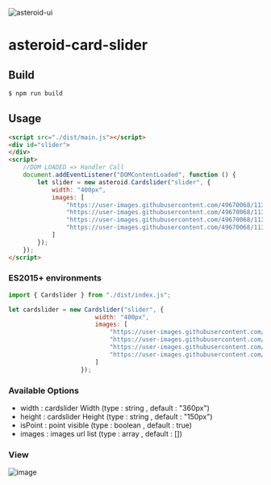 ![asteroid-ui](https://user-images.githubusercontent.com/49670068/113144366-1e726680-9268-11eb-922b-0ac1ff0aeb23.png)

# asteroid-card-slider

## Build

```bash
$ npm run build
```

## Usage

```html
<script src="./dist/main.js"></script>
<div id="slider">
</div>
<script>
    //DOM LOADED => Handler Call
    document.addEventListener("DOMContentLoaded", function () {
        let slider = new asteroid.Cardslider("slider", {
            width: "400px",
            images: [
                "https://user-images.githubusercontent.com/49670068/113144366-1e726680-9268-11eb-922b-0ac1ff0aeb23.png",
                "https://user-images.githubusercontent.com/49670068/113144366-1e726680-9268-11eb-922b-0ac1ff0aeb23.png",
                "https://user-images.githubusercontent.com/49670068/113144366-1e726680-9268-11eb-922b-0ac1ff0aeb23.png",
                "https://user-images.githubusercontent.com/49670068/113144366-1e726680-9268-11eb-922b-0ac1ff0aeb23.png"
            ]
        });
    });
</script>
```

### ES2015+ environments
```javascript
import { Cardslider } from "./dist/index.js";

let cardslider = new Cardslider("slider", {
                        width: "400px",
                        images: [
                            "https://user-images.githubusercontent.com/49670068/113144366-1e726680-9268-11eb-922b-0ac1ff0aeb23.png",
                            "https://user-images.githubusercontent.com/49670068/113144366-1e726680-9268-11eb-922b-0ac1ff0aeb23.png",
                            "https://user-images.githubusercontent.com/49670068/113144366-1e726680-9268-11eb-922b-0ac1ff0aeb23.png",
                            "https://user-images.githubusercontent.com/49670068/113144366-1e726680-9268-11eb-922b-0ac1ff0aeb23.png"
                        ]
                    });
```

### Available Options
- width : cardslider Width (type : string , default : "360px")
- height : cardslider Height (type : string , default : "150px")
- isPoint : point visible (type : boolean , default : true)
- images : images url list (type : array , default : [])

### View
![image](https://user-images.githubusercontent.com/49670068/113424950-f28fe600-940b-11eb-86a5-52193adae5ce.png)
